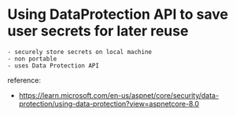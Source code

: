 # Using DataProtection API to save user secrets for later reuse

    - securely store secrets on local machine
    - non portable
    - uses Data Protection API


reference:

- https://learn.microsoft.com/en-us/aspnet/core/security/data-protection/using-data-protection?view=aspnetcore-8.0